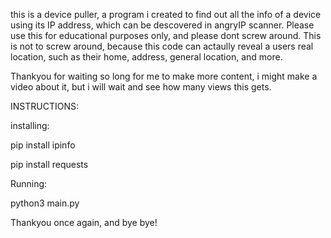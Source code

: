 this is a device puller, a program i created to find out all the info of a device using its IP address, which can be descovered in angryIP scanner. Please use this for educational purposes only, and please dont screw around. 
This is not to screw around, because this code can actaully reveal a users real location, such as their home, address, general location, and more.

Thankyou for waiting so long for me to make more content, i might make a video about it, but i will wait and see how many views this gets.

INSTRUCTIONS:

installing: 

pip install ipinfo

pip install requests

Running:

python3 main.py


Thankyou once again, and bye bye!
